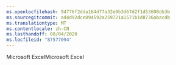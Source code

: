 ```yaml
---
ms.openlocfilehash: 94776f2dda164d77a32e9b3d67d2f1d53608db3b
ms.sourcegitcommit: ad4d92dce894592a259721a1571b1d8736abacdb
ms.translationtype: MT
ms.contentlocale: zh-CN
ms.lasthandoff: 08/04/2020
ms.locfileid: "87577094"
---
```

<span data-ttu-id="0259f-101">Microsoft Excel</span><span class="sxs-lookup"><span data-stu-id="0259f-101">Microsoft Excel</span></span>
